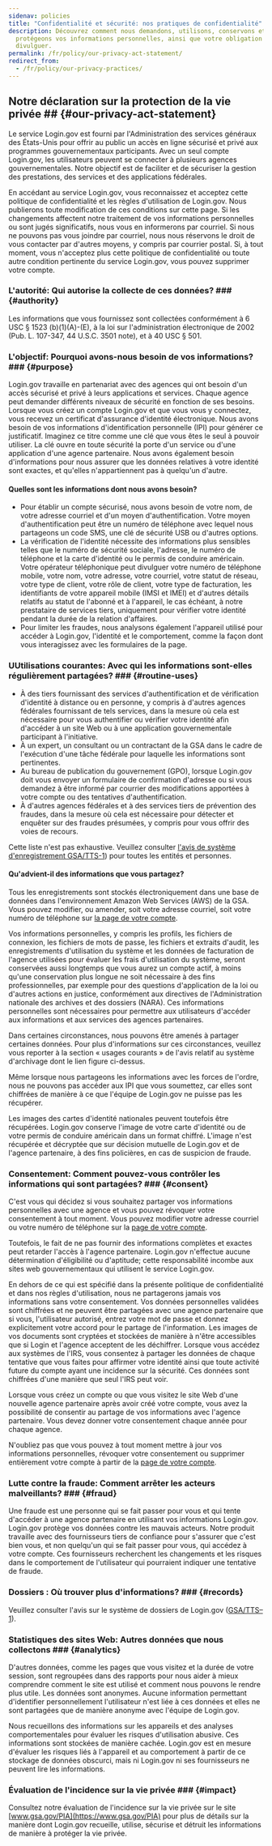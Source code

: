 ```yaml
---
sidenav: policies
title: "Confidentialité et sécurité: nos pratiques de confidentialité"
description: Découvrez comment nous demandons, utilisons, conservons et
  protégeons vos informations personnelles, ainsi que votre obligation de les
  divulguer.
permalink: /fr/policy/our-privacy-act-statement/
redirect_from:
  - /fr/policy/our-privacy-practices/
---
```

## Notre déclaration sur la protection de la vie privée ## {#our-privacy-act-statement}

Le service Login.gov est fourni par l'Administration des services généraux des États-Unis pour offrir au public un accès en ligne sécurisé et privé aux programmes gouvernementaux participants. Avec un seul compte Login.gov, les utilisateurs peuvent se connecter à plusieurs agences gouvernementales. Notre objectif est de faciliter et de sécuriser la gestion des prestations, des services et des applications fédérales.

En accédant au service Login.gov, vous reconnaissez et acceptez cette politique de confidentialité et les règles d'utilisation de Login.gov. Nous publierons toute modification de ces conditions sur cette page. Si les changements affectent notre traitement de vos informations personnelles ou sont jugés significatifs, nous vous en informerons par courriel. Si nous ne pouvons pas vous joindre par courriel, nous nous réservons le droit de vous contacter par d'autres moyens, y compris par courrier postal. Si, à tout moment, vous n'acceptez plus cette politique de confidentialité ou toute autre condition pertinente du service Login.gov, vous pouvez supprimer votre compte.

### L'autorité: Qui autorise la collecte de ces données? ### {#authority}

Les informations que vous fournissez sont collectées conformément à 6 USC § 1523 (b)(1)(A)-(E), à la loi sur l'administration électronique de 2002 (Pub. L. 107-347, 44 U.S.C. 3501 note), et à 40 USC § 501.

### L'objectif: Pourquoi avons-nous besoin de vos informations? ### {#purpose}

Login.gov travaille en partenariat avec des agences qui ont besoin d'un accès sécurisé et privé à leurs applications et services. Chaque agence peut demander différents niveaux de sécurité en fonction de ses besoins. Lorsque vous créez un compte Login.gov et que vous vous y connectez, vous recevez un certificat d'assurance d'identité électronique. Nous avons besoin de vos informations d'identification personnelle (IPI) pour générer ce justificatif. Imaginez ce titre comme une clé que vous êtes le seul à pouvoir utiliser. La clé ouvre en toute sécurité la porte d'un service ou d'une application d'une agence partenaire. Nous avons également besoin d'informations pour nous assurer que les données relatives à votre identité sont exactes, et qu'elles n'appartiennent pas à quelqu'un d'autre.

#### Quelles sont les informations dont nous avons besoin?

* Pour établir un compte sécurisé, nous avons besoin de votre nom, de votre adresse courriel et d'un moyen d'authentification. Votre moyen d'authentification peut être un numéro de téléphone avec lequel nous partageons un code SMS, une clé de sécurité USB ou d'autres options.
* La vérification de l'identité nécessite des informations plus sensibles telles que le numéro de sécurité sociale, l'adresse, le numéro de téléphone et la carte d'identité ou le permis de conduire américain. Votre opérateur téléphonique peut divulguer votre numéro de téléphone mobile, votre nom, votre adresse, votre courriel, votre statut de réseau, votre type de client, votre rôle de client, votre type de facturation, les identifiants de votre appareil mobile (IMSI et IMEI) et d'autres détails relatifs au statut de l'abonné et à l'appareil, le cas échéant, à notre prestataire de services tiers, uniquement pour vérifier votre identité pendant la durée de la relation d'affaires.
* Pour limiter les fraudes, nous analysons également l'appareil utilisé pour accéder à Login.gov, l'identité et le comportement, comme la façon dont vous interagissez avec les formulaires de la page.

### UUtilisations courantes: Avec qui les informations sont-elles régulièrement partagées? ### {#routine-uses}

* À des tiers fournissant des services d'authentification et de vérification d'identité à distance ou en personne, y compris à d'autres agences fédérales fournissant de tels services, dans la mesure où cela est nécessaire pour vous authentifier ou vérifier votre identité afin d'accéder à un site Web ou à une application gouvernementale participant à l'initiative.
* À un expert, un consultant ou un contractant de la GSA dans le cadre de l'exécution d'une tâche fédérale pour laquelle les informations sont pertinentes.
* Au bureau de publication du gouvernement (GPO), lorsque Login.gov doit vous envoyer un formulaire de confirmation d'adresse ou si vous demandez à être informé par courrier des modifications apportées à votre compte ou des tentatives d'authentification.
* À d'autres agences fédérales et à des services tiers de prévention des fraudes, dans la mesure où cela est nécessaire pour détecter et enquêter sur des fraudes présumées, y compris pour vous offrir des voies de recours.

Cette liste n'est pas exhaustive. Veuillez consulter [l'avis de système d'enregistrement GSA/TTS-1](https://www.federalregister.gov/documents/2022/11/21/2022-25420/privacy-act-of-1974-notice-of-a-modified-system-of-records)) pour toutes les entités et personnes.

#### Qu'advient-il des informations que vous partagez?

Tous les enregistrements sont stockés électroniquement dans une base de données dans l'environnement Amazon Web Services (AWS) de la GSA. Vous pouvez modifier, ou amender, soit votre adresse courriel, soit votre numéro de téléphone sur [la page de votre compte](https://secure.login.gov/account).

Vos informations personnelles, y compris les profils, les fichiers de connexion, les fichiers de mots de passe, les fichiers et extraits d'audit, les enregistrements d'utilisation du système et les données de facturation de l'agence utilisées pour évaluer les frais d'utilisation du système, seront conservées aussi longtemps que vous aurez un compte actif, à moins qu'une conservation plus longue ne soit nécessaire à des fins professionnelles, par exemple pour des questions d'application de la loi ou d'autres actions en justice, conformément aux directives de l'Administration nationale des archives et des dossiers (NARA). Ces informations personnelles sont nécessaires pour permettre aux utilisateurs d'accéder aux informations et aux services des agences partenaires.

Dans certaines circonstances, nous pouvons être amenés à partager certaines données. Pour plus d'informations sur ces circonstances, veuillez vous reporter à la section « usages courants » de l'avis relatif au système d'archivage dont le lien figure ci-dessus.

Même lorsque nous partageons les informations avec les forces de l'ordre, nous ne pouvons pas accéder aux IPI que vous soumettez, car elles sont chiffrées de manière à ce que l'équipe de Login.gov ne puisse pas les récupérer.

Les images des cartes d'identité nationales peuvent toutefois être récupérées. Login.gov conserve l'image de votre carte d'identité ou de votre permis de conduire américain dans un format chiffré. L'image n'est récupérée et décryptée que sur décision mutuelle de Login.gov et de l'agence partenaire, à des fins policières, en cas de suspicion de fraude.

### Consentement: Comment pouvez-vous contrôler les informations qui sont partagées? ### {#consent}

C'est vous qui décidez si vous souhaitez partager vos informations personnelles avec une agence et vous pouvez révoquer votre consentement à tout moment. Vous pouvez modifier votre adresse courriel ou votre numéro de téléphone sur la [page de votre compte](https://secure.login.gov/account).

Toutefois, le fait de ne pas fournir des informations complètes et exactes peut retarder l'accès à l'agence partenaire. Login.gov n'effectue aucune détermination d'éligibilité ou d'aptitude; cette responsabilité incombe aux sites web gouvernementaux qui utilisent le service Login.gov.

En dehors de ce qui est spécifié dans la présente politique de confidentialité et dans nos règles d'utilisation, nous ne partagerons jamais vos informations sans votre consentement. Vos données personnelles validées sont chiffrées et ne peuvent être partagées avec une agence partenaire que si vous, l'utilisateur autorisé, entrez votre mot de passe et donnez explicitement votre accord pour le partage de l'information. Les images de vos documents sont cryptées et stockées de manière à n'être accessibles que si Login et l'agence acceptent de les déchiffrer. Lorsque vous accédez aux systèmes de l'IRS, vous consentez à partager les données de chaque tentative que vous faites pour affirmer votre identité ainsi que toute activité future du compte ayant une incidence sur la sécurité. Ces données sont chiffrées d'une manière que seul l'IRS peut voir.

Lorsque vous créez un compte ou que vous visitez le site Web d'une nouvelle agence partenaire après avoir créé votre compte, vous avez la possibilité de consentir au partage de vos informations avec l'agence partenaire. Vous devez donner votre consentement chaque année pour chaque agence.

N'oubliez pas que vous pouvez à tout moment mettre à jour vos informations personnelles, révoquer votre consentement ou supprimer entièrement votre compte à partir de la [page de votre compte](https://secure.login.gov/account).

### Lutte contre la fraude: Comment arrêter les acteurs malveillants? ### {#fraud}

Une fraude est une personne qui se fait passer pour vous et qui tente d'accéder à une agence partenaire en utilisant vos informations Login.gov. Login.gov protège vos données contre les mauvais acteurs. Notre produit travaille avec des fournisseurs tiers de confiance pour s'assurer que c'est bien vous, et non quelqu'un qui se fait passer pour vous, qui accédez à votre compte. Ces fournisseurs recherchent les changements et les risques dans le comportement de l'utilisateur qui pourraient indiquer une tentative de fraude.

### Dossiers : Où trouver plus d'informations? ### {#records}

Veuillez consulter l'avis sur le système de dossiers de Login.gov ([GSA/TTS–1](https://www.federalregister.gov/documents/2022/11/21/2022-25420/privacy-act-of-1974-notice-of-a-modified-system-of-records)).

### Statistiques des sites Web: Autres données que nous collectons ### {#analytics}

D'autres données, comme les pages que vous visitez et la durée de votre session, sont regroupées dans des rapports pour nous aider à mieux comprendre comment le site est utilisé et comment nous pouvons le rendre plus utile. Les données sont anonymes. Aucune information permettant d'identifier personnellement l'utilisateur n'est liée à ces données et elles ne sont partagées que de manière anonyme avec l'équipe de Login.gov.

Nous recueillons des informations sur les appareils et des analyses comportementales pour évaluer les risques d'utilisation abusive. Ces informations sont stockées de manière cachée. Login.gov est en mesure d'évaluer les risques liés à l'appareil et au comportement à partir de ce stockage de données obscurci, mais ni Login.gov ni ses fournisseurs ne peuvent lire les informations.

### Évaluation de l'incidence sur la vie privée ### {#impact}

Consultez notre évaluation de l'incidence sur la vie privée sur le site [www.gsa.gov/PIA](https://www.gsa.gov/PIA) pour plus de détails sur la manière dont Login.gov recueille, utilise, sécurise et détruit les informations de manière à protéger la vie privée.
